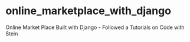 # online_marketplace_with_django
Online Market Place Built with Django - Followed a Tutorials on Code with Stein

